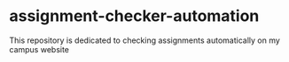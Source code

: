 # assignment-checker-automation
This repository is dedicated to checking assignments automatically on my campus website
